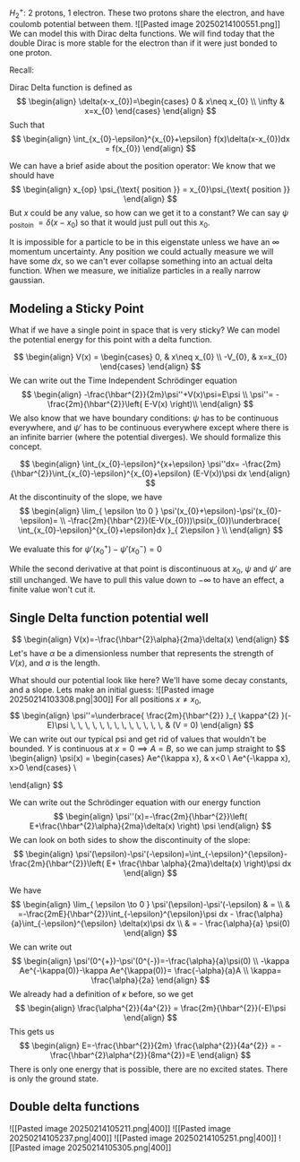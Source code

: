 $H_{2}^{+}:$ 2 protons, 1 electron. These two protons share the electron, and have coulomb potential between them.
![[Pasted image 20250214100551.png]]
We can model this with Dirac delta functions. We will find today that the double Dirac is more stable for the electron than if it were just bonded to one proton.

Recall:

Dirac Delta function is defined as
$$
\begin{align}
\delta(x-x_{0})=\begin{cases}
0 & x\neq x_{0} \\
\infty & x=x_{0}
\end{cases}
\end{align}
$$
Such that
$$
\begin{align}
\int_{x_{0}-\epsilon}^{x_{0}+\epsilon} f(x)\delta(x-x_{0})dx = f(x_{0}) 
\end{align}
$$

We can have a brief aside about the position operator:
We know that we should have
$$
\begin{align}
x_{op}  \psi_{\text{ position }} = x_{0}\psi_{\text{ position }}
\end{align}
$$
But $x$ could be any value, so how can we get it to a constant?
We can say $\psi_{\text{ positoin }}=\delta(x-x_{0})$ so that it would just pull out this $x_{0}$. 

It is impossible for a particle to be in this eigenstate unless we have an $\infty$ momentum uncertainty. Any position we could actually measure we will have some $dx$, so we can't ever collapse something into an actual delta function. When we measure, we initialize particles in a really narrow gaussian.
## Modeling a Sticky Point

What if we have a single point in space that is very sticky? We can model the potential energy for this point with a delta function. 

$$
\begin{align}
V(x) = \begin{cases}
0, & x\neq x_{0} \\
-V_{0}, & x=x_{0}
\end{cases}
\end{align}
$$
We can write out the Time Independent Schrödinger equation
$$
\begin{align}
-\frac{\hbar^{2}}{2m}\psi''+V(x)\psi=E\psi \\
\psi''= -\frac{2m}{\hbar^{2}}\left( E-V(x) \right)\\ 
\end{align}
$$
We also know that we have boundary conditions: $\psi$ has to be continuous everywhere, and $\psi'$ has to be continuous everywhere except where there is an infinite barrier (where the potential diverges). We should formalize this concept.

$$
\begin{align}
\int_{x_{0}-\epsilon}^{x+\epsilon} \psi''dx= -\frac{2m}{\hbar^{2}}\int_{x_{0}-\epsilon}^{x_{0}+\epsilon} (E-V(x))\psi dx
\end{align}
$$
At the discontinuity of the slope, we have
$$
\begin{align}
\lim_{ \epsilon \to 0 } \psi'(x_{0}+\epsilon)-\psi'(x_{0}-\epsilon)=  \\
-\frac{2m}{\hbar^{2}}(E-V(x_{0}))\psi(x_{0})\underbrace{ \int_{x_{0}-\epsilon}^{x_{0}+\epsilon}dx }_{ 2\epsilon }  \\
\end{align}
$$

We evaluate this for $\psi'(x_{0}^{+})-\psi'(x_{0}^{-})=0$

While the second derivative at that point is discontinuous at $x_{0}$, $\psi \text{ and } \psi'$ are still unchanged. We have to pull this value down to $-\infty$ to have an effect, a finite value won't cut it. 





## Single Delta function potential well
$$
\begin{align}
V(x)=-\frac{\hbar^{2}\alpha}{2ma}\delta(x) 
\end{align}
$$
Let's have $\alpha$ be a dimensionless number that represents the strength of $V(x)$, and $a$ is the length.


What should our potential look like here? We'll have some decay constants, and a slope. Lets make an initial guess:
![[Pasted image 20250214103308.png|300]]
For all positions $x\neq x_{0},$
$$
\begin{align}
\psi''=\underbrace{ \frac{2m}{\hbar^{2}} }_{ \kappa^{2} }(-E)\psi \, \, \, \, \, \, \, \, \, \, \, \, \, & (V = 0)
\end{align}
$$
We can write out our typical psi and get rid of values that wouldn't be bounded. $Y$ is continuous at $x=0\implies A=B$, so we can jump straight to
$$
\begin{align}
\psi(x) = \begin{cases}
Ae^{\kappa x},  & x<0 \\
Ae^{-\kappa x}, x>0
\end{cases} \\

\end{align}
$$

We can write out the Schrödinger equation with our energy function
$$
\begin{align}
\psi''(x)=-\frac{2m}{\hbar^{2}}\left( E+\frac{\hbar^{2}\alpha}{2ma}\delta(x) \right) \psi
\end{align}
$$
We can look on both sides to show the discontinuity of the slope:
$$
\begin{align}
\psi'(\epsilon)-\psi'(-\epsilon)=\int_{-\epsilon}^{\epsilon}-\frac{2m}{\hbar^{2}}\left( E+ \frac{\hbar \alpha}{2ma}\delta(x) \right)\psi dx  
\end{align}
$$

We have
$$
\begin{align}
\lim_{ \epsilon \to 0 } \psi'(\epsilon)-\psi'(-\epsilon) & = \\
 & =-\frac{2mE}{\hbar^{2}}\int_{-\epsilon}^{\epsilon}\psi dx - \frac{\alpha}{a}\int_{-\epsilon}^{\epsilon} \delta(x)\psi dx \\
 & = - \frac{\alpha}{a} \psi(0) 
\end{align}
$$
We can write out 
$$
\begin{align}
\psi'(0^{+})-\psi'(0^{-})=-\frac{\alpha}{a}\psi(0) \\
-\kappa Ae^{-\kappa(0)}-\kappa Ae^{\kappa(0)}= \frac{-\alpha}{a}A \\
\kappa= \frac{\alpha}{2a}
\end{align}
$$
We already had a definition of $\kappa$ before, so we get
$$
\begin{align}
\frac{\alpha^{2}}{4a^{2}} = \frac{2m}{\hbar^{2}}(-E)\psi
\end{align}
$$
This gets us 
$$
\begin{align}
E=-\frac{\hbar^{2}}{2m} \frac{\alpha^{2}}{4a^{2}} = -\frac{\hbar^{2}\alpha^{2}}{8ma^{2}}=E
\end{align}
$$
There is only one energy that is possible, there are no excited states. There is only the ground state. 
## Double delta functions

![[Pasted image 20250214105211.png|400]]
![[Pasted image 20250214105237.png|400]]
![[Pasted image 20250214105251.png|400]]
![[Pasted image 20250214105305.png|400]]

